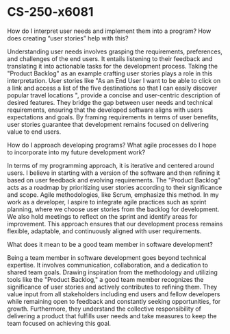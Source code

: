 # CS-250-x6081

How do I interpret user needs and implement them into a program? How does creating “user stories” help with this?

Understanding user needs involves grasping the requirements, preferences, and challenges of the end users. It entails listening to their feedback and translating it into actionable tasks for the development process. Taking the "Product Backlog" as an example crafting user stories plays a role in this interpretation. User stories like "As an End User I want to be able to click on a link and access a list of the five destinations so that I can easily discover popular travel locations ", provide a concise and user-centric description of desired features. They bridge the gap between user needs and technical requirements, ensuring that the developed software aligns with users expectations and goals. By framing requirements in terms of user benefits, user stories guarantee that development remains focused on delivering value to end users.

How do I approach developing programs? What agile processes do I hope to incorporate into my future development work?

In terms of my programming approach, it is iterative and centered around users. I believe in starting with a version of the software and then refining it based on user feedback and evolving requirements. The "Product Backlog" acts as a roadmap by prioritizing user stories according to their significance and scope. Agile methodologies, like Scrum, emphasize this method. In my work as a developer, I aspire to integrate agile practices such as sprint planning, where we choose user stories from the backlog for development. We also hold meetings to reflect on the sprint and identify areas for improvement. This approach ensures that our development process remains flexible, adaptable, and continuously aligned with user requirements.

What does it mean to be a good team member in software development?

Being a team member in software development goes beyond technical expertise. It involves communication, collaboration, and a dedication to shared team goals. Drawing inspiration from the methodology and utilizing tools like the "Product Backlog," a good team member recognizes the significance of user stories and actively contributes to refining them. They value input from all stakeholders including end users and fellow developers while remaining open to feedback and constantly seeking opportunities, for growth. Furthermore, they understand the collective responsibility of delivering a product that fulfills user needs and take measures to keep the team focused on achieving this goal.
